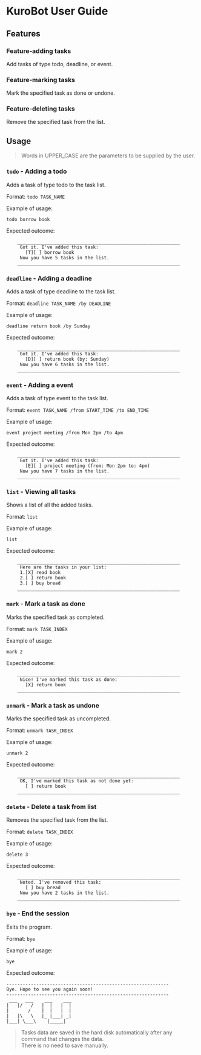 # KuroBot User Guide

## Features 

### Feature-adding tasks

Add tasks of type todo, deadline, or event.

### Feature-marking tasks

Mark the specified task as done or undone.

### Feature-deleting tasks

Remove the specified task from the list.

## Usage
> Words in UPPER_CASE are the parameters to be supplied by the user.


### `todo` - Adding a todo

Adds a task of type todo to the task list.

Format:
`todo TASK_NAME`

Example of usage: 

`todo borrow book`

Expected outcome:

```
    ____________________________________________________________
     Got it. I've added this task:
       [T][ ] borrow book
     Now you have 5 tasks in the list.
    ____________________________________________________________
```
### `deadline` - Adding a deadline

Adds a task of type deadline to the task list.

Format:
`deadline TASK_NAME /by DEADLINE`

Example of usage:

`deadline return book /by Sunday`

Expected outcome:

```
    ____________________________________________________________
     Got it. I've added this task:
       [D][ ] return book (by: Sunday)
     Now you have 6 tasks in the list.
    ____________________________________________________________
```

### `event` - Adding a event

Adds a task of type event to the task list.

Format:
`event TASK_NAME /from START_TIME /to END_TIME`

Example of usage:

`event project meeting /from Mon 2pm /to 4pm`

Expected outcome:

```
    ____________________________________________________________
     Got it. I've added this task:
       [E][ ] project meeting (from: Mon 2pm to: 4pm)
     Now you have 7 tasks in the list.
    ____________________________________________________________
```

### `list` - Viewing all tasks

Shows a list of all the added tasks.

Format:
`list`

Example of usage:

`list`

Expected outcome:

```
    ____________________________________________________________
     Here are the tasks in your list:
     1.[X] read book
     2.[ ] return book
     3.[ ] buy bread
    ____________________________________________________________
```

### `mark` - Mark a task as done

Marks the specified task as completed.

Format:
`mark TASK_INDEX`

Example of usage:

`mark 2`

Expected outcome:

```
    ____________________________________________________________
     Nice! I've marked this task as done:
       [X] return book
    ____________________________________________________________

```

### `unmark` - Mark a task as undone

Marks the specified task as uncompleted.

Format:
`unmark TASK_INDEX`

Example of usage:

`unmark 2`

Expected outcome:

```
    ____________________________________________________________
     OK, I've marked this task as not done yet:
       [ ] return book
    ____________________________________________________________

``` 

### `delete` - Delete a task from list

Removes the specified task from the list.

Format:
`delete TASK_INDEX`

Example of usage:

`delete 3`

Expected outcome:

```
    ____________________________________________________________
     Noted. I've removed this task:
       [ ] buy bread
     Now you have 2 tasks in the list.
    ____________________________________________________________

```

### `bye` - End the session

Exits the program.

Format:
`bye`

Example of usage:

`bye`

Expected outcome:

```
------------------------------------------------------------
Bye. Hope to see you again soon!
------------------------------------------------------------
 ___   ___    ___    ___ 
|   |/   /   |  |   |  | 
|       /    |  |   |  | 
|   |\   \   |_ |___| _| 
|___| \___\    |_____|   

```



> Tasks data are saved in the hard disk automatically after any command that changes the data. \
> There is no need to save manually.
